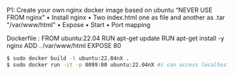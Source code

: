 P1: Create your own nginx docker image based on ubuntu “NEVER USE FROM nginx”
• Install nginx
• Two index.html one as file and another as .tar "/var/www/html"
• Expose
• Start
• Port mapping

Dockerfile :
	FROM ubuntu:22.04
	RUN apt-get update
	RUN apt-get install -y nginx
	ADD . /var/www/html
	EXPOSE 80

```bash
$ sudo docker build -t ubuntu:22.04nX .
$ sudo docker run -it -p 8099:80 ubuntu:22.04nX #i can access localhost:8099 from my local machine now



```

